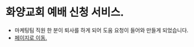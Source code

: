 <h1 dir="auto"><path fill-rule="evenodd" d="M7.775 3.275a.75.75 0 001.06 1.06l1.25-1.25a2 2 0 112.83 2.83l-2.5 2.5a2 2 0 01-2.83 0 .75.75 0 00-1.06 1.06 3.5 3.5 0 004.95 0l2.5-2.5a3.5 3.5 0 00-4.95-4.95l-1.25 1.25zm-4.69 9.64a2 2 0 010-2.83l2.5-2.5a2 2 0 012.83 0 .75.75 0 001.06-1.06 3.5 3.5 0 00-4.95 0l-2.5 2.5a3.5 3.5 0 004.95 4.95l1.25-1.25a.75.75 0 00-1.06-1.06l-1.25 1.25a2 2 0 01-2.83 0z"></path></svg></a>화양교회 예배 신청 서비스.</h1>
<ul dir="auto">
<li>마케팅팀 직원 한 분이 퇴사를 하게 되어 도움 요청이 들어와 만들게 되었습니다.</li>
<li><a href='http://auto-excel-365816.du.r.appspot.com/'>페이지로 이동.</a></li>
</ul>
<br>


<br>

